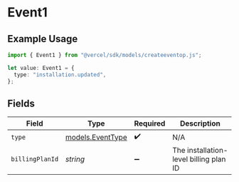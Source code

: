 # Event1

## Example Usage

```typescript
import { Event1 } from "@vercel/sdk/models/createeventop.js";

let value: Event1 = {
  type: "installation.updated",
};
```

## Fields

| Field                                      | Type                                       | Required                                   | Description                                |
| ------------------------------------------ | ------------------------------------------ | ------------------------------------------ | ------------------------------------------ |
| `type`                                     | [models.EventType](../models/eventtype.md) | :heavy_check_mark:                         | N/A                                        |
| `billingPlanId`                            | *string*                                   | :heavy_minus_sign:                         | The installation-level billing plan ID     |